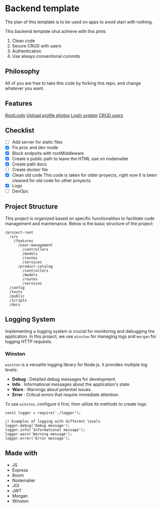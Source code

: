 # Backend template

The plan of this template is to be used on apps to avoid start with nothing.

This backend template shut achieve with this pints

1. Clean code
2. Secure CRUD with users
3. Authentication
4. Use always conventional commits

## Philosophy

All of you are free to take this code by forking this repo, and change whatever you want.

## Features

[RootLogIn](/middlewares/root.handler.js)
[Upload profile photos](/services/auth.service.js)
[LogIn system](/middlewares/auth.handler.js)
[CRUD users](/services/user.service.js)

## Checklist

* [ ] Add server for static files
* [X] Fix proc and dev mode
* [X] Block endpoits with rootMiddleware
* [X] Create a public path to leave the HTML use on nodemailer
* [X] Create path docs
* [ ] Create docker file
* [X] Clean old code
  This code is taken for older proyects, right now it is been cleaned for old code for other proyects.
* [X] Logs
* [ ] DevOps

## Project Structure

This project is organized based on specific functionalities to facilitate code management and maintenance. Below is the basic structure of the project:

```
/project-root
  /src
    /features
      /user-management
        /controllers
        /models
        /routes
        /services
      /product-catalog
        /controllers
        /models
        /routes
        /services
  /config
  /tests
  /public
  /scripts
  /docs
```


## Logging System

Implementing a logging system is crucial for monitoring and debugging the application. In this project, we use `winston` for managing logs and `morgan` for logging HTTP requests.


### Winston

`winston` is a versatile logging library for Node.js. It provides multiple log levels:

* **Debug** : Detailed debug messages for development.
* **Info** : Informational messages about the application's state.
* **Warn** : Warnings about potential issues.
* **Error** : Critical errors that require immediate attention.

To use `winston`, configure it first, then utilize its methods to create logs:

```
const logger = require('./logger');

// Examples of logging with different levels
logger.debug('Debug message');
logger.info('Informational message');
logger.warn('Warning message');
logger.error('Error message');

```

## Made with

* JS
* Express
* Boom
* Nodemailer
* JOI
* JWT
* Morgan
* Winston
